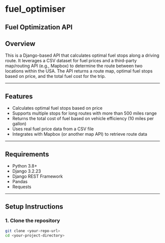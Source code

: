 # fuel_optimiser
## Fuel Optimization API

## Overview
This is a Django-based API that calculates optimal fuel stops along a driving route. It leverages a CSV dataset for fuel prices and a third-party map/routing API (e.g., Mapbox) to determine the route between two locations within the USA. The API returns a route map, optimal fuel stops based on price, and the total fuel cost for the trip.

---

## Features
- Calculates optimal fuel stops based on price
- Supports multiple stops for long routes with more than 500 miles range
- Returns the total cost of fuel based on vehicle efficiency (10 miles per gallon)
- Uses real fuel price data from a CSV file
- Integrates with Mapbox (or another map API) to retrieve route data

---

## Requirements

- Python 3.8+
- Django 3.2.23
- Django REST Framework
- Pandas
- Requests

---

## Setup Instructions

### 1. Clone the repository
```bash
git clone <your-repo-url>
cd <your-project-directory>

